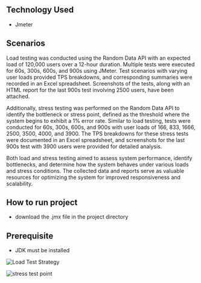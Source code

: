 ## Technology Used
- Jmeter

## Scenarios
Load testing was conducted using the Random Data API with an expected load of 120,000 users over a 12-hour duration. Multiple tests were executed for 60s, 300s, 600s, and 900s using JMeter. Test scenarios with varying user loads provided TPS breakdowns, and corresponding summaries were recorded in an Excel spreadsheet. Screenshots of the tests, along with an HTML report for the last 900s test involving 2500 users, have been attached.

Additionally, stress testing was performed on the Random Data API to identify the bottleneck or stress point, defined as the threshold where the system begins to exhibit a 1% error rate. Similar to load testing, tests were conducted for 60s, 300s, 600s, and 900s with user loads of 166, 833, 1666, 2500, 3500, 4000, and 3900. The TPS breakdowns for these stress tests were documented in an Excel spreadsheet, and screenshots for the last 900s test with 3900 users were provided for detailed analysis.

Both load and stress testing aimed to assess system performance, identify bottlenecks, and determine how the system behaves under various loads and stress conditions. The collected data and reports serve as valuable resources for optimizing the system for improved responsiveness and scalability.

## How to run project
- download the .jmx file in the project directory
## Prerequisite
- JDK must be installed


![Load Test Strategy](https://github.com/AfrinBintaAmzad/Ques-04-Performance-Testing-/assets/83439797/2ae4ad17-acbe-45c2-b336-c4c79a0feb72)

![stress test point](https://github.com/AfrinBintaAmzad/Ques-04-Performance-Testing-/assets/83439797/eb1eeeab-515d-4244-8142-9e5130e56851)
